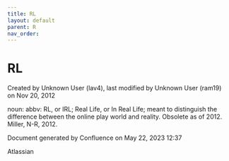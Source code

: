 ```yaml
---
title: RL
layout: default
parent: R
nav_order:
---
```


# RL

Created by  Unknown User (lav4), last modified by  Unknown User (ram19) on Nov 20, 2012

noun: abbv: RL, or IRL; Real Life, or In Real Life; meant to distinguish the difference between the online play world and reality. Obsolete as of 2012. Miller, N-R, 2012.

Document generated by Confluence on May 22, 2023 12:37

Atlassian
